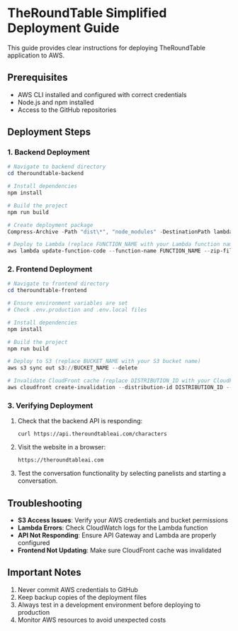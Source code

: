 # TheRoundTable Simplified Deployment Guide

This guide provides clear instructions for deploying TheRoundTable application to AWS.

## Prerequisites

- AWS CLI installed and configured with correct credentials
- Node.js and npm installed
- Access to the GitHub repositories

## Deployment Steps

### 1. Backend Deployment

```powershell
# Navigate to backend directory
cd theroundtable-backend

# Install dependencies
npm install

# Build the project
npm run build

# Create deployment package
Compress-Archive -Path "dist\*", "node_modules" -DestinationPath lambda-deploy.zip -Force

# Deploy to Lambda (replace FUNCTION_NAME with your Lambda function name)
aws lambda update-function-code --function-name FUNCTION_NAME --zip-file fileb://lambda-deploy.zip --region us-east-1
```

### 2. Frontend Deployment

```powershell
# Navigate to frontend directory
cd theroundtable-frontend

# Ensure environment variables are set
# Check .env.production and .env.local files

# Install dependencies
npm install

# Build the project
npm run build

# Deploy to S3 (replace BUCKET_NAME with your S3 bucket name)
aws s3 sync out s3://BUCKET_NAME --delete

# Invalidate CloudFront cache (replace DISTRIBUTION_ID with your CloudFront distribution ID)
aws cloudfront create-invalidation --distribution-id DISTRIBUTION_ID --paths "/*" --region us-east-1
```

### 3. Verifying Deployment

1. Check that the backend API is responding:
   ```
   curl https://api.theroundtableai.com/characters
   ```

2. Visit the website in a browser:
   ```
   https://theroundtableai.com
   ```

3. Test the conversation functionality by selecting panelists and starting a conversation.

## Troubleshooting

- **S3 Access Issues**: Verify your AWS credentials and bucket permissions
- **Lambda Errors**: Check CloudWatch logs for the Lambda function
- **API Not Responding**: Ensure API Gateway and Lambda are properly configured
- **Frontend Not Updating**: Make sure CloudFront cache was invalidated

## Important Notes

1. Never commit AWS credentials to GitHub
2. Keep backup copies of the deployment files
3. Always test in a development environment before deploying to production
4. Monitor AWS resources to avoid unexpected costs
